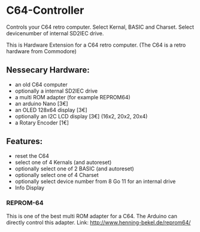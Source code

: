 # C64-Controller

Controls your C64 retro computer. 
Select Kernal, BASIC and Charset. 
Select devicenumber of internal SD2IEC drive.


This is Hardware Extension for a C64 retro computer. 
(The C64 is a retro hardware from Commodore)


## Nessecary Hardware:
- an old C64 computer
- optionally a internal SD2IEC drive
- a multi ROM adapter (for example REPROM64)
- an arduino Nano [3€]
- an OLED 128x64 display [3€]
- optionally an I2C LCD display [3€] (16x2, 20x2, 20x4)
- a Rotary Encoder [1€]


## Features:
- reset the C64
- select one of 4 Kernals (and autoreset)
- optionally select one of 2 BASIC (and autoreset)
- optionally select one of 4 Charset
- optionally select device number from 8 Go 11 for an internal drive
- Info Display


### REPROM-64
This is one of the best multi ROM adapter for a C64.
The Arduino can directly control this adapter.
Link: http://www.henning-bekel.de/reprom64/

